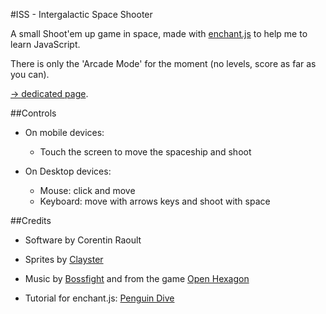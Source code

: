 #ISS - Intergalactic Space Shooter 

A small Shoot'em up game in space, made with [enchant.js](http://enchantjs.com/) to help me to learn JavaScript.

There is only the 'Arcade Mode' for the moment (no levels, score as far as you can).

[-> dedicated page](http://corentin-r.github.io/ISS/).
 

##Controls

* On mobile devices:
  * Touch the screen to move the spaceship and shoot

* On Desktop devices:
  * Mouse: click and move
  * Keyboard: move with arrows keys and shoot with space


##Credits

* Software by Corentin Raoult

* Sprites by [Clayster](http://sprites-unlimited.forumotion.net/f9-free-sprites)

* Music by [Bossfight](http://www.lastfm.fr/music/Bossfight) and from the game [Open Hexagon](http://vittorioromeo.info/projects.html)

* Tutorial for enchant.js: [Penguin Dive](http://www.raywenderlich.com/23370/how-to-make-a-simple-html5-game-with-enchant-js)


